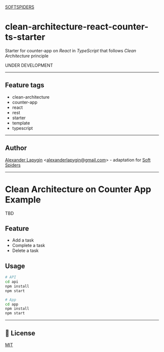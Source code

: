 [SOFTSPIDERS](https://github.com/softspiders/softspiders)

# clean-architecture-react-counter-ts-starter
Starter for counter-app on *React* in *TypeScript* that follows *Clean Architecture* principle

UNDER DEVELOPMENT

---

## Feature tags

- clean-architecture
- counter-app
- react
- rest
- starter
- template
- typescript

---

## Author

[Alexander Lapygin](https://github.com/AlexanderLapygin) <<alexanderlapygin@gmail.com>> - adaptation for [Soft Spiders](https://github.com/softspiders/softspiders)

---

# Clean Architecture on Counter App Example

TBD

## Feature
- Add a task
- Complete a task
- Delete a task

## Usage
```sh
# API
cd api
npm install
npm start

# App
cd app
npm install
npm start
```

---
## :memo: License
[MIT](./LICENSE)
